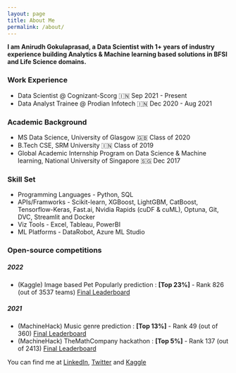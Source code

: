 ```yaml
---
layout: page
title: About Me
permalink: /about/
---
```


**I am Anirudh Gokulaprasad, a Data Scientist with 1+ years of industry experience building Analytics & Machine learning based solutions in BFSI and Life Science domains.**


### Work Experience
* Data Scientist @ Cognizant-Scorg 🇮🇳 Sep 2021 - Present
* Data Analyst Trainee @ Prodian Infotech 🇮🇳 Dec 2020 - Aug 2021


### Academic Background
* MS Data Science, University of Glasgow 🇬🇧 Class of 2020 
* B.Tech CSE, SRM University 🇮🇳 Class of 2019
* Global Academic Internship Program on Data Science & Machine learning, National University of Singapore 🇸🇬 Dec 2017


### Skill Set 
* Programming Languages - Python, SQL
* APIs/Framworks - Scikit-learn, XGBoost, LightGBM, CatBoost, Tensorflow-Keras, Fast.ai, Nvidia Rapids (cuDF & cuML), Optuna, Git, DVC, Streamlit and Docker
* Viz Tools - Excel, Tableau, PowerBI
* ML Platforms - DataRobot, Azure ML Studio


### Open-source competitions
##### 2022
* (Kaggle) Image based Pet Popularly prediction : **[Top 23%]** - Rank 826 (out of 3537 teams) [Final Leaderboard](https://www.kaggle.com/c/petfinder-pawpularity-score/leaderboard)

##### 2021
* (MachineHack) Music genre prediction : **[Top 13%]** - Rank 49 (out of 360) [Final Leaderboard](https://machinehack.com/hackathon/music_genre_classification_weekend_hackathon_edition_2_the_last_hacker_standing/leaderboard)
* (MachineHack) TheMathCompany hackathon : **[Top 5%]** - Rank 137 (out of 2413) [Final Leaderboard](https://machinehack.com/hackathon/data_hack_mathcothon_car_price_prediction_challenge/leaderboard)

You can find me at [LinkedIn](https://www.linkedin.com/in/anirudh-gokulaprasad-44328b137/), [Twitter](https://twitter.com/Ani_Offl) and [Kaggle](https://www.kaggle.com/anirudhg15/code)
